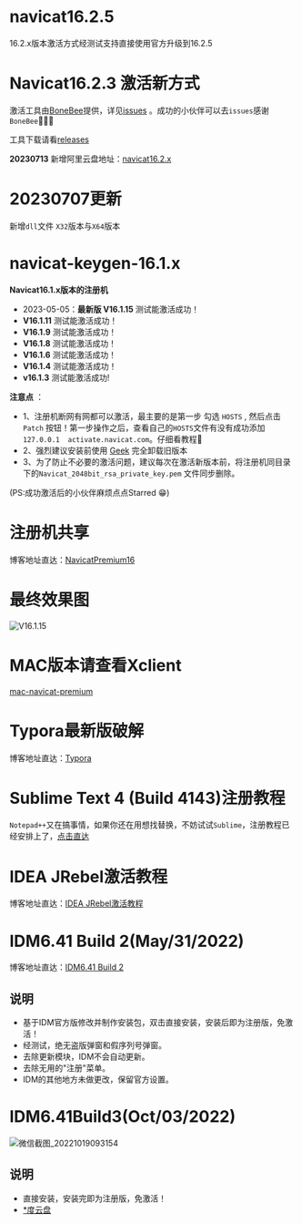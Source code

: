 # navicat16.2.5
16.2.x版本激活方式经测试支持直接使用官方升级到16.2.5

# Navicat16.2.3 激活新方式
激活工具由[BoneBee](https://github.com/BoneBee)提供，详见[issues](https://github.com/LiJunYi2/navicat-keygen-16V/issues/6) 。成功的小伙伴可以去`issues`感谢`BoneBee`👏👏👏

工具下载请看[releases](https://github.com/LiJunYi2/navicat-keygen-16V/releases/tag/v16.2.3)

**20230713** 新增阿里云盘地址：[navicat16.2.x](http://myalist.lijunyi.xyz/blog/%E5%BC%80%E5%8F%91%E5%B7%A5%E5%85%B7/navicat16.2.x)

# 20230707更新
新增`dll`文件 `X32`版本与`X64`版本

# navicat-keygen-16.1.x 
**Navicat16.1.x版本的注册机**

- 2023-05-05：**最新版 V16.1.15** 测试能激活成功！
- **V16.1.11** 测试能激活成功！
- **V16.1.9** 测试能激活成功！
- **V16.1.8** 测试能激活成功！
- **V16.1.6** 测试能激活成功！
- **V16.1.4** 测试能激活成功！
- **v16.1.3** 测试能激活成功!

**注意点** ：
- 1、注册机断网有网都可以激活，最主要的是第一步 勾选 `HOSTS` , 然后点击 `Patch` 按钮！第一步操作之后，查看自己的`HOSTS`文件有没有成功添加`127.0.0.1	activate.navicat.com`。仔细看教程🚨
- 2、强烈建议安装前使用 [Geek](https://geekuninstaller.com/download?version=1.5.0.161) 完全卸载旧版本
- 3、为了防止不必要的激活问题，建议每次在激活新版本前，将注册机同目录下的`Navicat_2048bit_rsa_private_key.pem` 文件同步删除。

(PS:成功激活后的小伙伴麻烦点点Starred 😁)

# 注册机共享

博客地址直达：[NavicatPremium16](https://lijunyi.xyz/blogs/app/2022/NavicatPremium16.html)

# 最终效果图
![V16.1.15](https://user-images.githubusercontent.com/40384503/236413741-4426040d-16f1-4d3b-a99c-b2bbf5fdeed9.png)


# MAC版本请查看Xclient
[mac-navicat-premium](https://xclient.info/s/navicat-premium.html)

# Typora最新版破解

博客地址直达：[Typora](https://lijunyi.xyz/blogs/app/2022/Typora.html)

# Sublime Text 4 (Build 4143)注册教程

`Notepad++`又在搞事情，如果你还在用想找替换，不妨试试`Sublime`，注册教程已经安排上了，[点击直达](https://github.lijunyi.xyz/blogs/app/2023/sublimeText.html)

# IDEA JRebel激活教程
博客地址直达：[IDEA JRebel激活教程](https://lijunyi.xyz/blogs/app/2022/JRebel.html)

# IDM6.41 Build 2(May/31/2022)
博客地址直达：[IDM6.41 Build 2](https://lijunyi.xyz/blogs/app/2022/idm.html)
## 说明
- 基于IDM官方版修改并制作安装包，双击直接安装，安装后即为注册版，免激活！
- 经测试，绝无盗版弹窗和假序列号弹窗。
- 去除更新模块，IDM不会自动更新。
- 去除无用的"注册"菜单。
- IDM的其他地方未做更改，保留官方设置。

# IDM6.41Build3(Oct/03/2022)
![微信截图_20221019093154](https://user-images.githubusercontent.com/40384503/196576165-69658ec0-a49b-4a30-ba45-a367ae128e7b.png)
## 说明
- 直接安装，安装完即为注册版，免激活！
- [*度云盘](https://pan.baidu.com/s/1za6taKw8IyToc1upSngFZg?pwd=c7kf)

